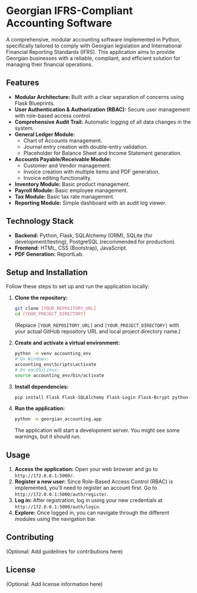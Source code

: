 # Georgian IFRS-Compliant Accounting Software

A comprehensive, modular accounting software implemented in Python, specifically tailored to comply with Georgian legislation and International Financial Reporting Standards (IFRS). This application aims to provide Georgian businesses with a reliable, compliant, and efficient solution for managing their financial operations.

## Features

*   **Modular Architecture:** Built with a clear separation of concerns using Flask Blueprints.
*   **User Authentication & Authorization (RBAC):** Secure user management with role-based access control.
*   **Comprehensive Audit Trail:** Automatic logging of all data changes in the system.
*   **General Ledger Module:**
    *   Chart of Accounts management.
    *   Journal entry creation with double-entry validation.
    *   Placeholder for Balance Sheet and Income Statement generation.
*   **Accounts Payable/Receivable Module:**
    *   Customer and Vendor management.
    *   Invoice creation with multiple items and PDF generation.
    *   Invoice editing functionality.
*   **Inventory Module:** Basic product management.
*   **Payroll Module:** Basic employee management.
*   **Tax Module:** Basic tax rate management.
*   **Reporting Module:** Simple dashboard with an audit log viewer.

## Technology Stack

*   **Backend:** Python, Flask, SQLAlchemy (ORM), SQLite (for development/testing), PostgreSQL (recommended for production).
*   **Frontend:** HTML, CSS (Bootstrap), JavaScript.
*   **PDF Generation:** ReportLab.

## Setup and Installation

Follow these steps to set up and run the application locally:

1.  **Clone the repository:**
    ```bash
    git clone [YOUR_REPOSITORY_URL]
    cd [YOUR_PROJECT_DIRECTORY]
    ```
    (Replace `[YOUR_REPOSITORY_URL]` and `[YOUR_PROJECT_DIRECTORY]` with your actual GitHub repository URL and local project directory name.)

2.  **Create and activate a virtual environment:**
    ```bash
    python -m venv accounting_env
    # On Windows:
    accounting_env\Scripts\activate
    # On macOS/Linux:
    source accounting_env/bin/activate
    ```

3.  **Install dependencies:**
    ```bash
    pip install Flask Flask-SQLAlchemy Flask-Login Flask-Bcrypt python-dotenv reportlab
    ```

4.  **Run the application:**
    ```bash
    python -m georgian_accounting.app
    ```
    The application will start a development server. You might see some warnings, but it should run.

## Usage

1.  **Access the application:** Open your web browser and go to `http://172.0.0.1:5000/`.
2.  **Register a new user:** Since Role-Based Access Control (RBAC) is implemented, you'll need to register an account first. Go to `http://172.0.0.1:5000/auth/register`.
3.  **Log in:** After registration, log in using your new credentials at `http://172.0.0.1:5000/auth/login`.
4.  **Explore:** Once logged in, you can navigate through the different modules using the navigation bar.

## Contributing

(Optional: Add guidelines for contributions here)

## License

(Optional: Add license information here)
